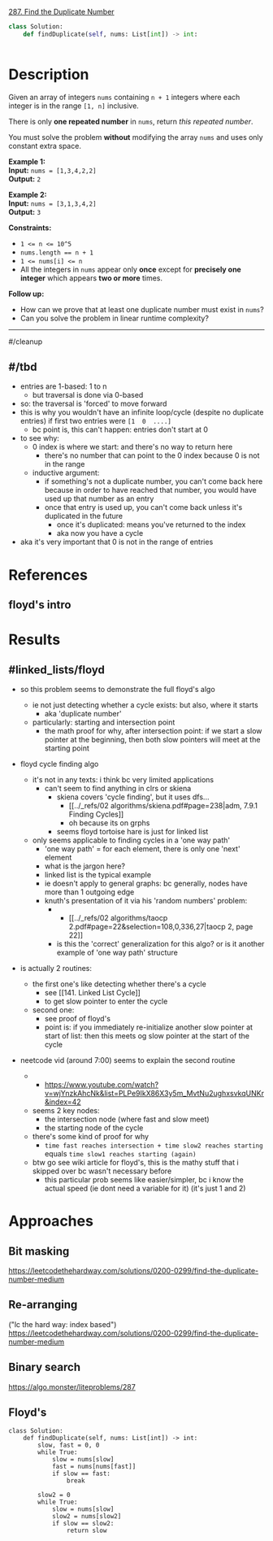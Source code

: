 [287. Find the Duplicate Number](https://leetcode.com/problems/find-the-duplicate-number/)

```python
class Solution:
    def findDuplicate(self, nums: List[int]) -> int:
        
```

# Description
Given an array of integers `nums` containing `n + 1` integers where each integer is in the range `[1, n]` inclusive.

There is only **one repeated number** in `nums`, return _this repeated number_.

You must solve the problem **without** modifying the array `nums` and uses only constant extra space.

**Example 1:**  
**Input:** `nums = [1,3,4,2,2]`  
**Output:** `2`  

**Example 2:**  
**Input:** `nums = [3,1,3,4,2]`  
**Output:** `3`  

**Constraints:**
- `1 <= n <= 10^5`
- `nums.length == n + 1`
- `1 <= nums[i] <= n`
- All the integers in `nums` appear only **once** except for **precisely one integer** which appears **two or more** times.

**Follow up:**
- How can we prove that at least one duplicate number must exist in `nums`?
- Can you solve the problem in linear runtime complexity?

---


#/cleanup 

## #/tbd
- entries are 1-based: 1 to n
	- but traversal is done via 0-based
- so: the traversal is 'forced' to move forward
- this is why you wouldn't have an infinite loop/cycle (despite no duplicate entries) if first two entries were `[1  0  ....]`
	- bc point is, this can't happen: entries don't start at 0
- to see why:
	- 0 index is where we start: and there's no way to return here
		- there's no number that can point to the 0 index because 0 is not in the range
	- inductive argument:
		- if something's not a duplicate number, you can't come back here because in order to have reached that number, you would have used up that number as an entry
		- once that entry is used up, you can't come back unless it's duplicated in the future
			- once it's duplicated: means you've returned to the index
			- aka now you have a cycle
- aka it's very important that 0 is not in the range of entries






# References

## floyd's intro

# Results


## #linked_lists/floyd



- so this problem seems to demonstrate the full floyd's algo
	- ie not just detecting whether a cycle exists: but also, where it starts
		- aka 'duplicate number'
	- particularly: starting and intersection point
		- the math proof for why, after intersection point: if we start a slow pointer at the beginning, then both slow pointers will meet at the starting point


- floyd cycle finding algo
	- it's not in any texts: i think bc very limited applications
		- can't seem to find anything in clrs or skiena
			- skiena covers 'cycle finding', but it uses dfs...
				- [[../_refs/02 algorithms/skiena.pdf#page=238|adm, 7.9.1 Finding Cycles]]
				- oh because its on grphs
			- seems floyd tortoise hare is just for linked list
	- only seems applicable to finding cycles in a 'one way path'
		- 'one way path' = for each element, there is only one 'next' element
		- what is the jargon here?
		- linked list is the typical example
		- ie doesn't apply to general graphs: bc generally, nodes have more than 1 outgoing edge
		- knuth's presentation of it via his 'random numbers' problem:
			- - [[../_refs/02 algorithms/taocp 2.pdf#page=22&selection=108,0,336,27|taocp 2, page 22]]
			- is this the 'correct' generalization for this algo? or is it another example of 'one way path' structure




- is actually 2 routines:
	- the first one's like detecting whether there's a cycle
		- see [[141. Linked List Cycle]]
		- to get slow pointer to enter the cycle
	- second one:
		- see proof of floyd's
		- point is: if you immediately re-initialize another slow pointer at start of list: then this meets og slow pointer at the start of the cycle
- neetcode vid (around 7:00) seems to explain the second routine
	- - https://www.youtube.com/watch?v=wjYnzkAhcNk&list=PLPe9IkX86X3y5m_MvtNu2ughxsvkqUNKr&index=42
	- seems 2 key nodes:
		- the intersection node (where fast and slow meet)
		- the starting node of the cycle
	- there's some kind of proof for why
		- `time fast reaches intersection + time slow2 reaches starting` equals `time slow1 reaches starting (again)`
	- btw go see wiki article for floyd's, this is the mathy stuff that i skipped over bc wasn't necessary before
		- this particular prob seems like easier/simpler, bc i know the actual speed (ie dont need a variable for it) (it's just 1 and 2)


# Approaches

## Bit masking
https://leetcodethehardway.com/solutions/0200-0299/find-the-duplicate-number-medium

## Re-arranging
("lc the hard way: index based")
https://leetcodethehardway.com/solutions/0200-0299/find-the-duplicate-number-medium


## Binary search
https://algo.monster/liteproblems/287


## Floyd's

```
class Solution:
    def findDuplicate(self, nums: List[int]) -> int:
        slow, fast = 0, 0
        while True:
            slow = nums[slow]
            fast = nums[nums[fast]]
            if slow == fast:
                break

        slow2 = 0
        while True:
            slow = nums[slow]
            slow2 = nums[slow2]
            if slow == slow2:
                return slow

```